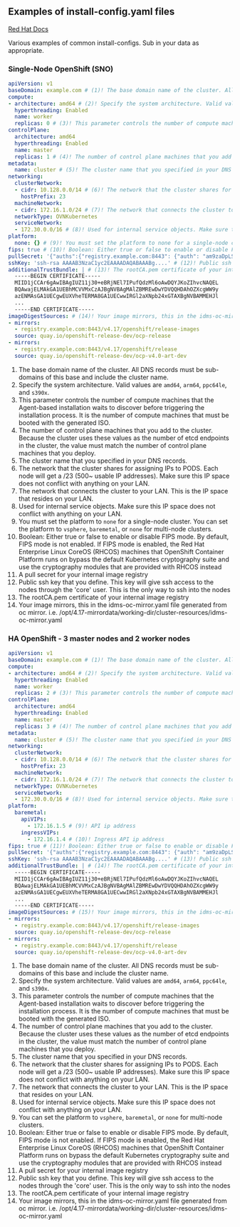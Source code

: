 ## Examples of install-config.yaml files

[Red Hat Docs](https://docs.redhat.com/en/documentation/openshift_container_platform/4.17/html/installing_an_on-premise_cluster_with_the_agent-based_installer/preparing-to-install-with-agent-based-installer#installation-bare-metal-agent-installer-config-yaml_preparing-to-install-with-agent-based-installer)

Various examples of common install-configs. Sub in your data as appropriate.

### Single-Node OpenShift (SNO)

```yaml title="install-config.yaml: SNO cluster"
apiVersion: v1
baseDomain: example.com # (1)! The base domain name of the cluster. All DNS records must be sub-domains of this base and include the cluster name.
compute:
- architecture: amd64 # (2)! Specify the system architecture. Valid values are amd64, arm64, ppc64le, and s390x.
  hyperthreading: Enabled
  name: worker
  replicas: 0 # (3)! This parameter controls the number of compute machines that the Agent-based installation waits to discover before triggering the installation process. It is the number of compute machines that must be booted with the generated ISO.
controlPlane:
  architecture: amd64
  hyperthreading: Enabled
  name: master
  replicas: 1 # (4)! The number of control plane machines that you add to the cluster. Because the cluster uses these values as the number of etcd endpoints in the cluster, the value must match the number of control plane machines that you deploy.
metadata:
  name: cluster # (5)! The cluster name that you specified in your DNS records.
networking:
  clusterNetwork:
  - cidr: 10.128.0.0/14 # (6)! The network that the cluster shares for assigning IPs to PODS. Each node will get a /23 (500~ usable IP addresses). Make sure this IP space does not conflict with anything on your LAN.
    hostPrefix: 23
  machineNetwork:
  - cidr: 172.16.1.0/24 # (7)! The network that connects the cluster to your LAN. This is the IP space that resides on your LAN.
  networkType: OVNKubernetes
  serviceNetwork:
  - 172.30.0.0/16 # (8)! Used for internal service objects. Make sure this IP space does not conflict with anything on your LAN.
platform:
  none: {} # (9)! You must set the platform to none for a single-node cluster. You can set the platform to vsphere, baremetal, or none for multi-node clusters.
fips: true # (10)! Boolean: Either true or false to enable or disable FIPS mode. By default, FIPS mode is not enabled. If FIPS mode is enabled, the Red Hat Enterprise Linux CoreOS (RHCOS) machines that OpenShift Container Platform runs on bypass the default Kubernetes cryptography suite and use the cryptography modules that are provided with RHCOS instead
pullSecret: '{"auths":{"registry.example.com:8443": {"auth": "am9zaDpLSW....","email": ""}}}' # (11)! A pull secret for your internal image registry
sshKey: 'ssh-rsa AAAAB3NzaC1yc2EAAAADAQABAAABg....' # (12)! Public ssh key that you define. This key will give ssh access to the nodes through the 'core' user. This is the only way to ssh into the nodes
additionalTrustBundle: | # (13)! The rootCA.pem certificate of your internal image registry
  -----BEGIN CERTIFICATE-----
  MIID1jCCAr6gAwIBAgIUZ11j30+eBRjNEl7IPufQdzMl6oAwDQYJKoZIhvcNAQEL
  BQAwajELMAkGA1UEBhMCVVMxCzAJBgNVBAgMAlZBMREwDwYDVQQHDAhOZXcgWW9y
  azENMAsGA1UECgwEUXVheTERMA8GA1UECwwIRGl2aXNpb24xGTAXBgNVBAMMEHJl
  ...
  -----END CERTIFICATE----- 
imageDigestSources: # (14)! Your image mirrors, this in the idms-oc-mirror.yaml file generated from oc mirror. i.e. /opt/4.17-mirrordata/working-dir/cluster-resources/idms-oc-mirror.yaml 
- mirrors:
  - registry.example.com:8443/v4.17/openshift/release-images
  source: quay.io/openshift-release-dev/ocp-release
- mirrors:
  - registry.example.com:8443/v4.17/openshift/release
  source: quay.io/openshift-release-dev/ocp-v4.0-art-dev
```

1. The base domain name of the cluster. All DNS records must be sub-domains of this base and include the cluster name.
2. Specify the system architecture. Valid values are `amd64`, `arm64`, `ppc64le`, and `s390x`.
3. This parameter controls the number of compute machines that the Agent-based installation waits to discover before triggering the installation process. It is the number of compute machines that must be booted with the generated ISO.
4. The number of control plane machines that you add to the cluster. Because the cluster uses these values as the number of etcd endpoints in the cluster, the value must match the number of control plane machines that you deploy.
5. The cluster name that you specified in your DNS records.
6. The network that the cluster shares for assigning IPs to PODS. Each node will get a /23 (500~ usable IP addresses). Make sure this IP space does not conflict with anything on your LAN.
7. The network that connects the cluster to your LAN. This is the IP space that resides on your LAN.
8. Used for internal service objects. Make sure this IP space does not conflict with anything on your LAN.
9.  You must set the platform to `none` for a single-node cluster. You can set the platform to `vsphere`, `baremetal`, or `none` for multi-node clusters.
10. Boolean: Either true or false to enable or disable FIPS mode. By default, FIPS mode is not enabled. If FIPS mode is enabled, the Red Hat Enterprise Linux CoreOS (RHCOS) machines that OpenShift Container Platform runs on bypass the default Kubernetes cryptography suite and use the cryptography modules that are provided with RHCOS instead
11. A pull secret for your internal image registry
12. Public ssh key that you define. This key will give ssh access to the nodes through the 'core' user. This is the only way to ssh into the nodes
13. The rootCA.pem certificate of your internal image registry
14. Your image mirrors, this in the idms-oc-mirror.yaml file generated from oc mirror. i.e. /opt/4.17-mirrordata/working-dir/cluster-resources/idms-oc-mirror.yaml 

### HA OpenShift - 3 master nodes and 2 worker nodes

```yaml title="install-config.yaml: HA cluster"
apiVersion: v1
baseDomain: example.com # (1)! The base domain name of the cluster. All DNS records must be sub-domains of this base and include the cluster name.
compute:
- architecture: amd64 # (2)! Specify the system architecture. Valid values are amd64, arm64, ppc64le, and s390x.
  hyperthreading: Enabled
  name: worker
  replicas: 2 # (3)! This parameter controls the number of compute machines that the Agent-based installation waits to discover before triggering the installation process. It is the number of compute machines that must be booted with the generated ISO.
controlPlane:
  architecture: amd64
  hyperthreading: Enabled
  name: master
  replicas: 3 # (4)! The number of control plane machines that you add to the cluster. Because the cluster uses these values as the number of etcd endpoints in the cluster, the value must match the number of control plane machines that you deploy.
metadata:
  name: cluster # (5)! The cluster name that you specified in your DNS records.
networking:
  clusterNetwork:
  - cidr: 10.128.0.0/14 # (6)! The network that the cluster shares for assigning IPs to PODS. Each node will get a /23 (500~ usable IP addresses). Make sure this IP space does not conflict with anything on your LAN.
    hostPrefix: 23
  machineNetwork:
  - cidr: 172.16.1.0/24 # (7)! The network that connects the cluster to your LAN. This is the IP space that resides on your LAN.
  networkType: OVNKubernetes
  serviceNetwork:
  - 172.30.0.0/16 # (8)! Used for internal service objects. Make sure this IP space does not conflict with anything on your LAN.
platform:
  baremetal:
    apiVIPs:
      - 172.16.1.5 # (9)! API ip address
    ingressVIPs:
      - 172.16.1.4 # (10)! Ingress API ip address
fips: true # (11)! Boolean: Either true or false to enable or disable FIPS mode. By default, FIPS mode is not enabled. If FIPS mode is enabled, the Red Hat Enterprise Linux CoreOS (RHCOS) machines that OpenShift Container Platform runs on bypass the default Kubernetes cryptography suite and use the cryptography modules that are provided with RHCOS instead
pullSecret: '{"auths":{"registry.example.com:8443": {"auth": "am9zaDpLSW....","email": ""}}}' # (12)! A pull secret for your internal image registry
sshKey: 'ssh-rsa AAAAB3NzaC1yc2EAAAADAQABAAABg....' # (13)! Public ssh key that you define. This key will give ssh access to the nodes through the 'core' user. This is the only way to ssh into the nodes
additionalTrustBundle: | # (14)! The rootCA.pem certificate of your internal image registry
  -----BEGIN CERTIFICATE-----
  MIID1jCCAr6gAwIBAgIUZ11j30+eBRjNEl7IPufQdzMl6oAwDQYJKoZIhvcNAQEL
  BQAwajELMAkGA1UEBhMCVVMxCzAJBgNVBAgMAlZBMREwDwYDVQQHDAhOZXcgWW9y
  azENMAsGA1UECgwEUXVheTERMA8GA1UECwwIRGl2aXNpb24xGTAXBgNVBAMMEHJl
  ...
  -----END CERTIFICATE----- 
imageDigestSources: # (15)! Your image mirrors, this in the idms-oc-mirror.yaml file generated from oc mirror. i.e. /opt/4.17-mirrordata/working-dir/cluster-resources/idms-oc-mirror.yaml 
- mirrors:
  - registry.example.com:8443/v4.17/openshift/release-images
  source: quay.io/openshift-release-dev/ocp-release
- mirrors:
  - registry.example.com:8443/v4.17/openshift/release
  source: quay.io/openshift-release-dev/ocp-v4.0-art-dev
```

1. The base domain name of the cluster. All DNS records must be sub-domains of this base and include the cluster name.
2. Specify the system architecture. Valid values are `amd64`, `arm64`, `ppc64le`, and `s390x`.
3. This parameter controls the number of compute machines that the Agent-based installation waits to discover before triggering the installation process. It is the number of compute machines that must be booted with the generated ISO.
4. The number of control plane machines that you add to the cluster. Because the cluster uses these values as the number of etcd endpoints in the cluster, the value must match the number of control plane machines that you deploy.
5. The cluster name that you specified in your DNS records.
6. The network that the cluster shares for assigning IPs to PODS. Each node will get a /23 (500~ usable IP addresses). Make sure this IP space does not conflict with anything on your LAN.
7. The network that connects the cluster to your LAN. This is the IP space that resides on your LAN.
8. Used for internal service objects. Make sure this IP space does not conflict with anything on your LAN.
9.  You can set the platform to `vsphere`, `baremetal`, or `none` for multi-node clusters.
10. Boolean: Either true or false to enable or disable FIPS mode. By default, FIPS mode is not enabled. If FIPS mode is enabled, the Red Hat Enterprise Linux CoreOS (RHCOS) machines that OpenShift Container Platform runs on bypass the default Kubernetes cryptography suite and use the cryptography modules that are provided with RHCOS instead
11. A pull secret for your internal image registry
12. Public ssh key that you define. This key will give ssh access to the nodes through the 'core' user. This is the only way to ssh into the nodes
13. The rootCA.pem certificate of your internal image registry
14. Your image mirrors, this in the idms-oc-mirror.yaml file generated from oc mirror. i.e. /opt/4.17-mirrordata/working-dir/cluster-resources/idms-oc-mirror.yaml 